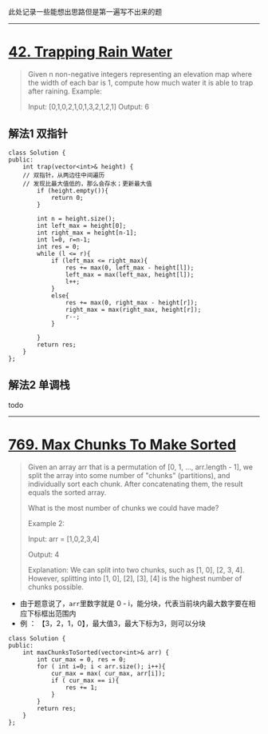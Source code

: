 此处记录一些能想出思路但是第一遍写不出来的题

---

# [42. Trapping Rain Water](https://leetcode.com/problems/trapping-rain-water/)

> Given n non-negative integers representing an elevation map where the width of each bar is 1, compute how much water it is able to trap after raining.
>Example:
>
>Input: [0,1,0,2,1,0,1,3,2,1,2,1]
>Output: 6

## 解法1 双指针
```
class Solution {
public:
    int trap(vector<int>& height) {
    // 双指针，从两边往中间遍历
    // 发现比最大值低的，那么会存水；更新最大值
        if (height.empty()){
            return 0;
        }
        
        int n = height.size();
        int left_max = height[0];
        int right_max = height[n-1];
        int l=0, r=n-1;
        int res = 0;
        while (l <= r){
            if (left_max <= right_max){
                res += max(0, left_max - height[l]);
                left_max = max(left_max, height[l]);
                l++;
            }
            else{
                res += max(0, right_max - height[r]);
                right_max = max(right_max, height[r]);
                r--;
            }
                
        }
        return res;
    }
};
```

## 解法2 单调栈
todo

---
# [769. Max Chunks To Make Sorted](https://leetcode.com/problems/max-chunks-to-make-sorted/)
> Given an array arr that is a permutation of [0, 1, ..., arr.length - 1], we split the array into some number of "chunks" (partitions), and individually sort each chunk.  After concatenating them, the result equals the sorted array.
> 
> What is the most number of chunks we could have made?
> 
> Example 2:
> 
> Input: arr = [1,0,2,3,4]
> 
> Output: 4
> 
> Explanation:
> We can split into two chunks, such as [1, 0], [2, 3, 4].
> However, splitting into [1, 0], [2], [3], [4] is the highest number of chunks possible.
- 由于题意说了，`arr`里数字就是 0 - i，能分块，代表当前块内最大数字要在相应下标框出范围内
- 例 ： 【3，2，1，0】，最大值3，最大下标为3，则可以分块
```
class Solution {
public:
    int maxChunksToSorted(vector<int>& arr) {
        int cur_max = 0, res = 0;
        for ( int i=0; i < arr.size(); i++){
            cur_max = max( cur_max, arr[i]);
            if ( cur_max == i){
                res += 1; 
            }
        }
        return res;
    }
};
```
